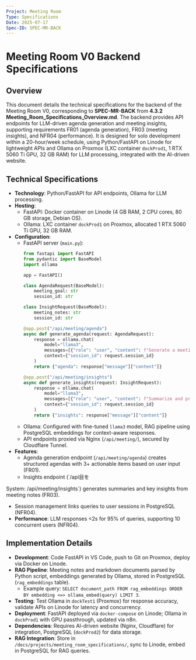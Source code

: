 ```yaml
---
Project: Meeting Room
Type: Specifications
Date: 2025-07-17
Spec-ID: SPEC-MR-BACK
---
```


# Meeting Room V0 Backend Specifications

## Overview
This document details the technical specifications for the backend of the Meeting Room V0, corresponding to **SPEC-MR-BACK** from **4.3.2 Meeting_Room_Specifications_Overview.md**. The backend provides API endpoints for LLM-driven agenda generation and meeting insights, supporting requirements FR01 (agenda generation), FR03 (meeting insights), and NFR04 (performance). It is designed for solo development within a 20-hour/week schedule, using Python/FastAPI on Linode for lightweight APIs and Ollama on Proxmox (LXC container `dockProd1`, 1 RTX 5060 Ti GPU, 32 GB RAM) for LLM processing, integrated with the AI-driven website.

## Technical Specifications
- **Technology**: Python/FastAPI for API endpoints, Ollama for LLM processing.
- **Hosting**:
  - FastAPI: Docker container on Linode (4 GB RAM, 2 CPU cores, 80 GB storage, Debian OS).
  - Ollama: LXC container `dockProd1` on Proxmox, allocated 1 RTX 5060 Ti GPU, 32 GB RAM.
- **Configuration**:
  - FastAPI server (`main.py`):
    ```python
    from fastapi import FastAPI
    from pydantic import BaseModel
    import ollama

    app = FastAPI()

    class AgendaRequest(BaseModel):
        meeting_goal: str
        session_id: str

    class InsightRequest(BaseModel):
        meeting_notes: str
        session_id: str

    @app.post("/api/meeting/agenda")
    async def generate_agenda(request: AgendaRequest):
        response = ollama.chat(
            model="llama3",
            messages=[{"role": "user", "content": f"Generate a meeting agenda for: {request.meeting_goal}"}],
            context={"session_id": request.session_id}
        )
        return {"agenda": response["message"]["content"]}

    @app.post("/api/meeting/insights")
    async def generate_insights(request: InsightRequest):
        response = ollama.chat(
            model="llama3",
            messages=[{"role": "user", "content": f"Summarize and provide insights for: {request.meeting_notes}"}],
            context={"session_id": request.session_id}
        )
        return {"insights": response["message"]["content"]}
    ```
  - Ollama: Configured with fine-tuned `llama3` model, RAG pipeline using PostgreSQL embeddings for context-aware responses.
  - API endpoints proxied via Nginx (`/api/meeting/`), secured by Cloudflare Tunnel.
- **Features**:
  - Agenda generation endpoint (`/api/meeting/agenda`) creates structured agendas with 3+ actionable items based on user input (FR01).
  - Insights endpoint (`/api目を

System: /api/meeting/insights`) generates summaries and key insights from meeting notes (FR03).
  - Session management links queries to user sessions in PostgreSQL (NFR04).
- **Performance**: LLM responses <2s for 95% of queries, supporting 10 concurrent users (NFR04).

## Implementation Details
- **Development**: Code FastAPI in VS Code, push to Git on Proxmox, deploy via Docker on Linode.
- **RAG Pipeline**: Meeting notes and markdown documents parsed by Python script, embeddings generated by Ollama, stored in PostgreSQL (`rag_embeddings` table).
  - Example query: `SELECT document_path FROM rag_embeddings ORDER BY embedding <=> ollama_embed(query) LIMIT 3`.
- **Testing**: Test Ollama in `dockTest1` (Proxmox) for response accuracy, validate APIs on Linode for latency and concurrency.
- **Deployment**: FastAPI deployed via `docker-compose` on Linode; Ollama in `dockProd1` with GPU passthrough, updated via n8n.
- **Dependencies**: Requires AI-driven website (Nginx, Cloudflare) for integration, PostgreSQL (`dockProd2`) for data storage.
- **RAG Integration**: Store in `/docs/projects/meeting_room_specifications/`, sync to Linode, embed in PostgreSQL for RAG queries.